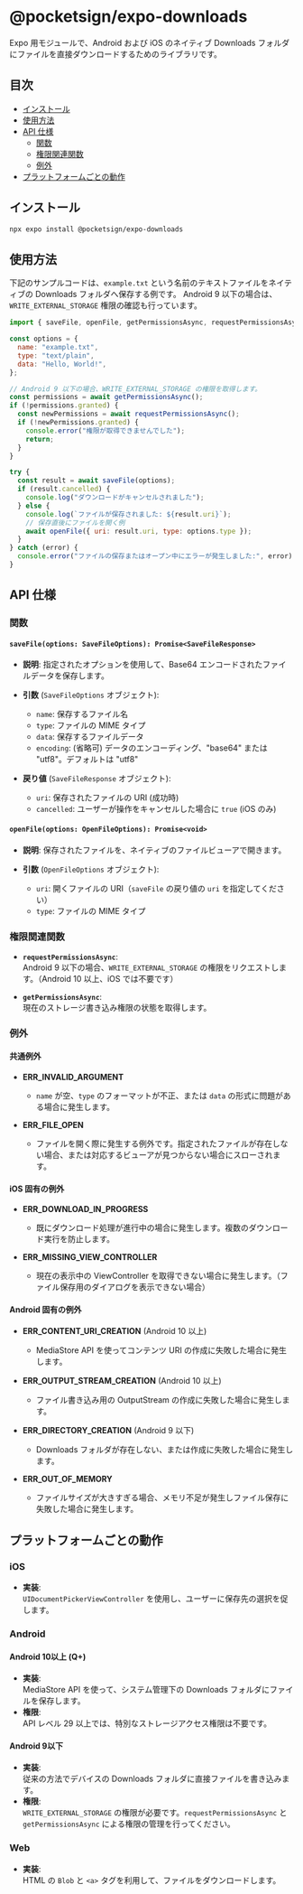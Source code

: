 # @pocketsign/expo-downloads

Expo 用モジュールで、Android および iOS のネイティブ Downloads フォルダにファイルを直接ダウンロードするためのライブラリです。

## 目次

- [インストール](#インストール)
- [使用方法](#使用方法)
- [API 仕様](#api-仕様)
  - [関数](#関数)
  - [権限関連関数](#権限関連関数)
  - [例外](#例外)
- [プラットフォームごとの動作](#プラットフォームごとの動作)

## インストール

```bash
npx expo install @pocketsign/expo-downloads
```

## 使用方法

下記のサンプルコードは、`example.txt` という名前のテキストファイルをネイティブの Downloads フォルダへ保存する例です。
Android 9 以下の場合は、`WRITE_EXTERNAL_STORAGE` 権限の確認も行っています。

```javascript
import { saveFile, openFile, getPermissionsAsync, requestPermissionsAsync } from "@pocketsign/expo-downloads";

const options = {
  name: "example.txt",
  type: "text/plain",
  data: "Hello, World!",
};

// Android 9 以下の場合、WRITE_EXTERNAL_STORAGE の権限を取得します。
const permissions = await getPermissionsAsync();
if (!permissions.granted) {
  const newPermissions = await requestPermissionsAsync();
  if (!newPermissions.granted) {
    console.error("権限が取得できませんでした");
    return;
  }
}

try {
  const result = await saveFile(options);
  if (result.cancelled) {
    console.log("ダウンロードがキャンセルされました");
  } else {
    console.log(`ファイルが保存されました: ${result.uri}`);
    // 保存直後にファイルを開く例
    await openFile({ uri: result.uri, type: options.type });
  }
} catch (error) {
  console.error("ファイルの保存またはオープン中にエラーが発生しました:", error);
}
```

## API 仕様

### 関数

#### `saveFile(options: SaveFileOptions): Promise<SaveFileResponse>`

- **説明**:
  指定されたオプションを使用して、Base64 エンコードされたファイルデータを保存します。

- **引数** (`SaveFileOptions` オブジェクト):

  - `name`: 保存するファイル名
  - `type`: ファイルの MIME タイプ
  - `data`: 保存するファイルデータ
  - `encoding`: (省略可) データのエンコーディング、"base64" または "utf8"。デフォルトは "utf8"

- **戻り値** (`SaveFileResponse` オブジェクト):
  - `uri`: 保存されたファイルの URI (成功時)
  - `cancelled`: ユーザーが操作をキャンセルした場合に `true` (iOS のみ)

#### `openFile(options: OpenFileOptions): Promise<void>`

- **説明**:
  保存されたファイルを、ネイティブのファイルビューアで開きます。

- **引数** (`OpenFileOptions` オブジェクト):
  - `uri`: 開くファイルの URI（`saveFile` の戻り値の `uri` を指定してください）
  - `type`: ファイルの MIME タイプ

### 権限関連関数

- **`requestPermissionsAsync`**:  
  Android 9 以下の場合、`WRITE_EXTERNAL_STORAGE` の権限をリクエストします。（Android 10 以上、iOS では不要です）

- **`getPermissionsAsync`**:  
  現在のストレージ書き込み権限の状態を取得します。

### 例外

#### 共通例外

- **ERR_INVALID_ARGUMENT**

  - `name` が空、`type` のフォーマットが不正、または `data` の形式に問題がある場合に発生します。

- **ERR_FILE_OPEN**
  - ファイルを開く際に発生する例外です。指定されたファイルが存在しない場合、または対応するビューアが見つからない場合にスローされます。

#### iOS 固有の例外

- **ERR_DOWNLOAD_IN_PROGRESS**

  - 既にダウンロード処理が進行中の場合に発生します。複数のダウンロード実行を防止します。

- **ERR_MISSING_VIEW_CONTROLLER**
  - 現在の表示中の ViewController を取得できない場合に発生します。（ファイル保存用のダイアログを表示できない場合）

#### Android 固有の例外

- **ERR_CONTENT_URI_CREATION** (Android 10 以上)

  - MediaStore API を使ってコンテンツ URI の作成に失敗した場合に発生します。

- **ERR_OUTPUT_STREAM_CREATION** (Android 10 以上)

  - ファイル書き込み用の OutputStream の作成に失敗した場合に発生します。

- **ERR_DIRECTORY_CREATION** (Android 9 以下)

  - Downloads フォルダが存在しない、または作成に失敗した場合に発生します。

- **ERR_OUT_OF_MEMORY**
  - ファイルサイズが大きすぎる場合、メモリ不足が発生しファイル保存に失敗した場合に発生します。

## プラットフォームごとの動作

### iOS

- **実装**:  
  `UIDocumentPickerViewController` を使用し、ユーザーに保存先の選択を促します。

### Android

#### Android 10以上 (Q+)

- **実装**:  
  MediaStore API を使って、システム管理下の Downloads フォルダにファイルを保存します。
- **権限**:  
  API レベル 29 以上では、特別なストレージアクセス権限は不要です。

#### Android 9以下

- **実装**:  
  従来の方法でデバイスの Downloads フォルダに直接ファイルを書き込みます。
- **権限**:  
  `WRITE_EXTERNAL_STORAGE` の権限が必要です。`requestPermissionsAsync` と `getPermissionsAsync` による権限の管理を行ってください。

### Web

- **実装**:  
  HTML の `Blob` と `<a>` タグを利用して、ファイルをダウンロードします。
